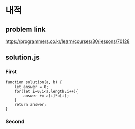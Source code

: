 # 내적
## problem link
https://programmers.co.kr/learn/courses/30/lessons/70128
## solution.js
### First
```
function solution(a, b) {
    let answer = 0;
    for(let i=0;i<a.length;i++){
        answer += a[i]*b[i];
    }
    return answer;
}
```
### Second
```

```

